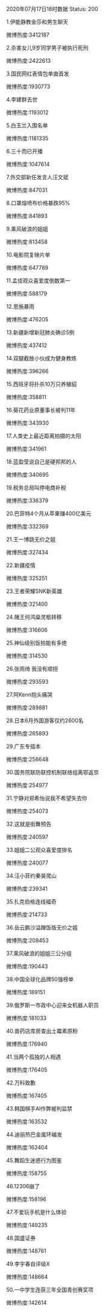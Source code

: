 2020年07月17日18时数据
Status: 200

1.伊能静教金莎和男生聊天

微博热度:3412187

2.杀害女儿9岁同学男子被执行死刑

微博热度:2422613

3.国民网红表情包单曲首发

微博热度:1930773

4.李建群去世

微博热度:1193012

5.白玉兰入围名单

微博热度:1181335

6.三十而已开播

微博热度:1047614

7.外交部新任发言人汪文斌

微博热度:847031

8.口罩熔喷布价格暴跌95%

微博热度:841893

9.乘风破浪的姐姐

微博热度:813458

10.电影院复映片单

微博热度:647789

11.孟佳观众喜爱度倒数第一

微博热度:588179

12.恩施暴雨

微博热度:476205

13.新疆新增新冠肺炎确诊5例

微博热度:437412

14.双腿截肢小伙成为健身教练

微博热度:396266

15.西班牙将扑杀10万只养殖貂

微博热度:358811

16.葵花药业原董事长被判11年

微博热度:343930

17.人类史上最近距离拍摄的太阳

微博热度:341961

18.蓝盈莹说自己是硬邦邦的人

微博热度:340695

19.税务总局叫停电商补税

微博热度:336379

20.巴菲特4个月从苹果赚400亿美元

微博热度:332369

21.王一博跳无价之姐

微博热度:327434

22.新疆疫情

微博热度:325251

23.王者荣耀SNK新英雄

微博热度:321400

24.赌王何鸿燊灵柩转移

微博热度:316606

25.神仙级别饭拍能有多绝

微博热度:314530

26.张雨绮 我没有顺拐

微博热度:293593

27.阿Kenn抱头痛哭

微博热度:289881

28.日本6月外国游客仅约2600名

微博热度:265893

29.广东专插本

微博热度:256648

30.国务院联防联控机制联络组离鄂返京

微博热度:254977

31.宁静对郑希怡说我不希望失去你

微博热度:254073

32.这就是街舞预告

微博热度:240597

33.姐姐二公观众喜爱度排名

微博热度:240077

34.汪小菲约秦昊爬山

微博热度:239341

35.扎克伯格连线福奇

微博热度:214733

36.岳云鹏沙溢蹭饭版无价之姐

微博热度:208453

37.乘风破浪的姐姐三公分组

微博热度:190443

38.中国全球化品牌50强榜单

微博热度:189151

39.俄罗斯一市政中心迎来女机器人职员

微博热度:181033

40.兽药店库房查出土霉素原粉

微博热度:176940

41.当两个孤独的人相遇

微博热度:176405

42.万科致歉

微博热度:167405

43.韩国棋手AI作弊被判监禁

微博热度:163532

44.迪丽热巴金属环编发

微博热度:162404

45.舞蹈生迷惑行为图鉴

微博热度:158755

46.12306崩了

微博热度:158196

47.不爱玩手机是什么体验

微博热度:149235

48.国盛证券

微博热度:148761

49.李宇春自评级X

微博热度:148664

50.一中学生连获三年全国青创赛奖项

微博热度:142614

